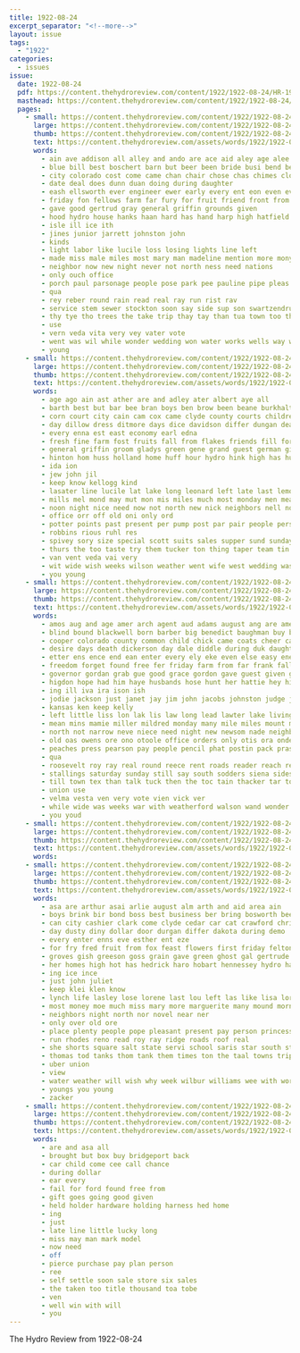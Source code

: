 ```yaml
---
title: 1922-08-24
excerpt_separator: "<!--more-->"
layout: issue
tags:
  - "1922"
categories:
  - issues
issue:
  date: 1922-08-24
  pdf: https://content.thehydroreview.com/content/1922/1922-08-24/HR-1922-08-24.pdf
  masthead: https://content.thehydroreview.com/content/1922/1922-08-24/masthead/HR-1922-08-24.jpg
  pages:
    - small: https://content.thehydroreview.com/content/1922/1922-08-24/small/HR-1922-08-24-01.jpg
      large: https://content.thehydroreview.com/content/1922/1922-08-24/large/HR-1922-08-24-01.jpg
      thumb: https://content.thehydroreview.com/content/1922/1922-08-24/thumbnails/HR-1922-08-24-01.jpg
      text: https://content.thehydroreview.com/assets/words/1922/1922-08-24/HR-1922-08-24-01.txt
      words:
        - ain ave addison all alley and ando are ace aid aley age alee able
        - blue bill best boschert barn but beer been bride busi bend bells better both block board
        - city colorado cost come came chan chair chose chas chimes cloud cause can church che con cymbal clinton
        - date deal does dunn duan doing during daughter
        - eash ellsworth ever engineer ewer early every ent eon even evelyn
        - friday fon fellows farm far fury for fruit friend front from
        - gave good gertrud gray general griffin grounds given
        - hood hydro house hanks haan hard has hand harp high hatfield home henk her had how hien
        - isle ill ice ith
        - jines junior jarrett johnston john
        - kinds
        - light labor like lucile loss losing lights line left
        - made miss male miles most mary man madeline mention more mony music mattar mains may morgan mar main much mauk med mildred mond
        - neighbor now new night never not north ness need nations
        - only ouch office
        - porch paul parsonage people pose park pee pauline pipe pleas page person place pay path potter part plant
        - qua
        - rey reber round rain read real ray run rist rav
        - service stem sewer stockton soon say side sup son swartzendruber street schantz sae six shows special sides sunday standing sand second suit swiss saw storm small selling struck school saturday sery shade states
        - thy tye tho trees the take trip thay tay than tua town too them
        - use
        - vern veda vita very vey vater vote
        - went was wil while wonder wedding won water works wells way waller with wax work wee weeks well week will
        - young
    - small: https://content.thehydroreview.com/content/1922/1922-08-24/small/HR-1922-08-24-02.jpg
      large: https://content.thehydroreview.com/content/1922/1922-08-24/large/HR-1922-08-24-02.jpg
      thumb: https://content.thehydroreview.com/content/1922/1922-08-24/thumbnails/HR-1922-08-24-02.jpg
      text: https://content.thehydroreview.com/assets/words/1922/1922-08-24/HR-1922-08-24-02.txt
      words:
        - age ago ain ast ather are and adley ater albert aye all
        - barth best but bar bee bran boys ben brow been beane burkhalter business beck bride break bears bitter bank baker
        - corn court city cain cam cox came clyde county courts childre cordell clock can church cousin case come carver
        - day dillow dress ditmore days dice davidson differ dungan dear date dun
        - every enna est east economy earl edna
        - fresh fine farm fost fruits fall from flakes friends fill for floyd few friday
        - general griffin groom gladys green gene grand guest german given glade goo goods
        - hinton hom huss holland home huff hour hydro hink high has hume honor henke her hatfield him herschel
        - ida ion
        - jew john jil
        - keep know kellogg kind
        - lasater line lucile lat lake long leonard left late last lemon louise let lad lamb
        - mills mel mond may mut mon mis miles much most monday men meal madeline miss
        - noon night nice need now not north new nick neighbors nell noah
        - office orr off old oni only ord
        - potter points past present per pump post par pair people persons poage
        - robbins rious ruhl res
        - spivey sory size special scott suits sales supper sund sunday smith sur sale street school seco six stover swell sunda side suprise saturday son sun service sons
        - thurs the too taste try them tucker ton thing taper team tin thelma
        - van vent veda vai very
        - wit wide wish weeks wilson weather went wife west wedding was wear will wyatt week want williams well with wiley ware
        - you young
    - small: https://content.thehydroreview.com/content/1922/1922-08-24/small/HR-1922-08-24-03.jpg
      large: https://content.thehydroreview.com/content/1922/1922-08-24/large/HR-1922-08-24-03.jpg
      thumb: https://content.thehydroreview.com/content/1922/1922-08-24/thumbnails/HR-1922-08-24-03.jpg
      text: https://content.thehydroreview.com/assets/words/1922/1922-08-24/HR-1922-08-24-03.txt
      words:
        - amos aug and age amer arch agent aud adams august ang are american ago abo akes ani angeles all alm ane acre
        - blind bound blackwell born barber big benedict baughman buy bone body brought best bee both board been bridge bob brown ber bushe better banks bring bot boy but bost black
        - cooper colorado county common child chick came coats cheer cattle carl comes cora claude caddo con comfort chance carol cleo clay cate come chau certain cogar chris cutting can clerk cha clown che city course call coy clair cedar clinton church corn car chas
        - desire days death dickerson day dale diddle during duk daughter differ does dixon dog dionne daily done dool deal
        - etter ens ence end ean enter every ely eke even else easy ene eason ever emery edna evans english
        - freedom forget found free fer friday farm from far frank fall fam few first front former flag fairly furr for fell friend friends fry fear fank fate fore full fresh
        - governor gordan grab gue good grace gordon gave guest given gram gest green gone glad getting garber ground going grad grapes grade
        - higdon hope had him haye husbands hose hunt her hattie hey hinton horn hood hostetter hom held house heard hedges hydro home haus hensley herndon hold har homa hamilton has harrelson how hem
        - ing ill iva ira ison ish
        - jodie jackson just janet jay jim john jacobs johnston judge junior
        - kansas ken keep kelly
        - left little liss lon lak lis law long lead lawter lake living lar ley last labor lung lindsey los late leonard large later levy leader ling les litle
        - mean mins mamie miller mildred monday many mile miles mount minster more morley mandy meal mont most made min myers mas mail mills mil marie milling monay male morgan myrtle men ming miss music medford mies might morning money man mis much morn
        - north not narrow neve niece need night new newsom nade neighbors nay news near notice nephew now nie
        - old oas owens ore ono otoole office orders only otis ora onder ors
        - peaches press pearson pay people pencil phat postin pack prass pair penson pop potter present per piff power pool pro pound person ports paige patch pearl peg page por polly pic peden port pene perio persons plain paper pitzer pat pieper
        - qua
        - roosevelt roy ray real round reece rent roads reader reach reading robertson rosamond rutledge ree read rock rather run red res rockhold
        - stallings saturday sunday still say south sodders siena sides store sat standing simpson stores sell son stock sale small state special suits seven school seed springs steed states speaker sum sutton said stands spring sam short seis sehr sun send shoe swim sister street snow sermon second sare sal strong sept span she
        - till town tex than talk tuck then the toc tain thacker tar tor tron taken tetter triplett tears toby thein times trip touch thing toward trong thon try tom take thurs takes trom tien tate them
        - union use
        - velma vesta ven very vote vien vick ver
        - while wide was weeks war with weatherford walson wand wonder wee weather wes wal world win warke want wie winfield warkentine will wil welfare went wave williams winter welcome ward wagner wings wait well way why week worth west white
        - you youd
    - small: https://content.thehydroreview.com/content/1922/1922-08-24/small/HR-1922-08-24-04.jpg
      large: https://content.thehydroreview.com/content/1922/1922-08-24/large/HR-1922-08-24-04.jpg
      thumb: https://content.thehydroreview.com/content/1922/1922-08-24/thumbnails/HR-1922-08-24-04.jpg
      text: https://content.thehydroreview.com/assets/words/1922/1922-08-24/HR-1922-08-24-04.txt
      words:
    - small: https://content.thehydroreview.com/content/1922/1922-08-24/small/HR-1922-08-24-05.jpg
      large: https://content.thehydroreview.com/content/1922/1922-08-24/large/HR-1922-08-24-05.jpg
      thumb: https://content.thehydroreview.com/content/1922/1922-08-24/thumbnails/HR-1922-08-24-05.jpg
      text: https://content.thehydroreview.com/assets/words/1922/1922-08-24/HR-1922-08-24-05.txt
      words:
        - asa are arthur asai arlie august alm arth and aid area ain
        - boys brink bir bond boss best business ber bring bosworth been buy but bran bird bank better bay both
        - can city cashier clark come clyde cedar car cat crawford christian cream caller curnutt call cant chance
        - day dusty diny dollar door durgan differ dakota during demo
        - every enter enns eve esther ent eze
        - for fry fred fruit from fox feast flowers first friday felton fath fresh frank
        - groves gish greeson goss grain gave green ghost gal gertrude gain griffin
        - her homes high hot has hedrick haro hobart hennessey hydro had haar hard home henne
        - ing ice ince
        - just john juliet
        - keep klei klen know
        - lynch life lasley lose lorene last lou left las like lisa lor likely law
        - most money moe much miss mary more marguerite many mound morning merry miller mou morris
        - neighbors night north nor novel near ner
        - only over old ore
        - place plenty people pope pleasant present pay person princess pick por pry president payne pump
        - run rhodes reno read roy ray ridge roads roof real
        - she shorts square salt state servi school saris star south stock sunday save sol sack soon saturday space still
        - thomas tod tanks thom tank them times ton the taal towns triplett than then trial try
        - uber union
        - view
        - water weather will wish why week wilbur williams wee with work wife was
        - youngs you young
        - zacker
    - small: https://content.thehydroreview.com/content/1922/1922-08-24/small/HR-1922-08-24-06.jpg
      large: https://content.thehydroreview.com/content/1922/1922-08-24/large/HR-1922-08-24-06.jpg
      thumb: https://content.thehydroreview.com/content/1922/1922-08-24/thumbnails/HR-1922-08-24-06.jpg
      text: https://content.thehydroreview.com/assets/words/1922/1922-08-24/HR-1922-08-24-06.txt
      words:
        - are and asa all
        - brought but box buy bridgeport back
        - car child come cee call chance
        - during dollar
        - ear every
        - fail for ford found free from
        - gift goes going good given
        - held holder hardware holding harness hed home
        - ing
        - just
        - late line little lucky long
        - miss may man mark model
        - now need
        - off
        - pierce purchase pay plan person
        - ree
        - self settle soon sale store six sales
        - the taken too title thousand toa tobe
        - ven
        - well win with will
        - you
---
```


The Hydro Review from 1922-08-24

<!--more-->


